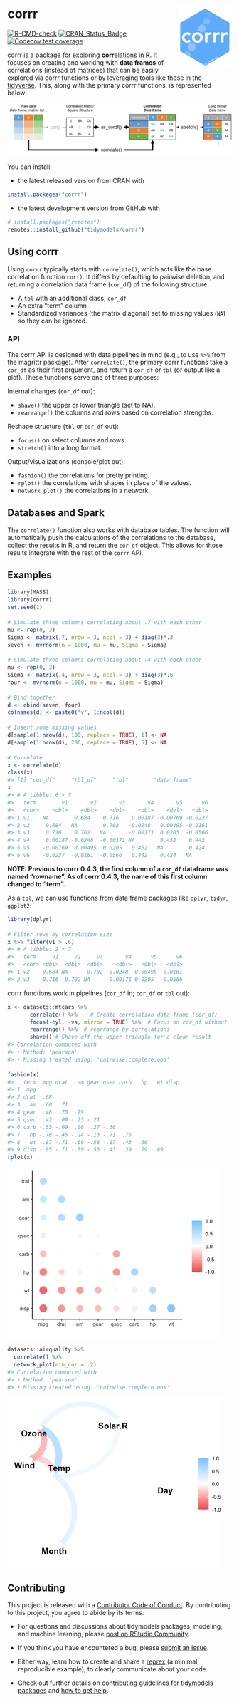 
<!-- README.md is generated from README.Rmd. Please edit that file -->

# corrr <a href='https://corrr.tidymodels.org'><img src='man/figures/logo.png' style='float: right'  height="139" /></a>

<!-- badges: start -->

[![R-CMD-check](https://github.com/tidymodels/corrr/actions/workflows/R-CMD-check.yaml/badge.svg)](https://github.com/tidymodels/corrr/actions/workflows/R-CMD-check.yaml)
[![CRAN_Status_Badge](https://www.r-pkg.org/badges/version/corrr)](https://cran.r-project.org/package=corrr)
[![Codecov test
coverage](https://codecov.io/gh/tidymodels/corrr/branch/main/graph/badge.svg)](https://app.codecov.io/gh/tidymodels/corrr?branch=main)
<!-- badges: end -->

corrr is a package for exploring **corr**elations in **R**. It focuses
on creating and working with **data frames** of correlations (instead of
matrices) that can be easily explored via corrr functions or by
leveraging tools like those in the
[tidyverse](https://www.tidyverse.org/). This, along with the primary
corrr functions, is represented below:

<img src='man/figures/to-cor-df.png'>

You can install:

-   the latest released version from CRAN with

``` r
install.packages("corrr")
```

-   the latest development version from GitHub with

``` r
# install.packages("remotes") 
remotes::install_github("tidymodels/corrr")
```

## Using corrr

Using `corrr` typically starts with `correlate()`, which acts like the
base correlation function `cor()`. It differs by defaulting to pairwise
deletion, and returning a correlation data frame (`cor_df`) of the
following structure:

-   A `tbl` with an additional class, `cor_df`
-   An extra “term” column
-   Standardized variances (the matrix diagonal) set to missing values
    (`NA`) so they can be ignored.

### API

The corrr API is designed with data pipelines in mind (e.g., to use
`%>%` from the magrittr package). After `correlate()`, the primary corrr
functions take a `cor_df` as their first argument, and return a `cor_df`
or `tbl` (or output like a plot). These functions serve one of three
purposes:

Internal changes (`cor_df` out):

-   `shave()` the upper or lower triangle (set to NA).
-   `rearrange()` the columns and rows based on correlation strengths.

Reshape structure (`tbl` or `cor_df` out):

-   `focus()` on select columns and rows.
-   `stretch()` into a long format.

Output/visualizations (console/plot out):

-   `fashion()` the correlations for pretty printing.
-   `rplot()` the correlations with shapes in place of the values.
-   `network_plot()` the correlations in a network.

## Databases and Spark

The `correlate()` function also works with database tables. The function
will automatically push the calculations of the correlations to the
database, collect the results in R, and return the `cor_df` object. This
allows for those results integrate with the rest of the `corrr` API.

## Examples

``` r
library(MASS)
library(corrr)
set.seed(1)

# Simulate three columns correlating about .7 with each other
mu <- rep(0, 3)
Sigma <- matrix(.7, nrow = 3, ncol = 3) + diag(3)*.3
seven <- mvrnorm(n = 1000, mu = mu, Sigma = Sigma)

# Simulate three columns correlating about .4 with each other
mu <- rep(0, 3)
Sigma <- matrix(.4, nrow = 3, ncol = 3) + diag(3)*.6
four <- mvrnorm(n = 1000, mu = mu, Sigma = Sigma)

# Bind together
d <- cbind(seven, four)
colnames(d) <- paste0("v", 1:ncol(d))

# Insert some missing values
d[sample(1:nrow(d), 100, replace = TRUE), 1] <- NA
d[sample(1:nrow(d), 200, replace = TRUE), 5] <- NA

# Correlate
x <- correlate(d)
class(x)
#> [1] "cor_df"     "tbl_df"     "tbl"        "data.frame"
x
#> # A tibble: 6 × 7
#>   term        v1       v2       v3       v4       v5      v6
#>   <chr>    <dbl>    <dbl>    <dbl>    <dbl>    <dbl>   <dbl>
#> 1 v1    NA        0.684    0.716    0.00187 -0.00769 -0.0237
#> 2 v2     0.684   NA        0.702   -0.0248   0.00495 -0.0161
#> 3 v3     0.716    0.702   NA       -0.00171  0.0205  -0.0566
#> 4 v4     0.00187 -0.0248  -0.00171 NA        0.452    0.442 
#> 5 v5    -0.00769  0.00495  0.0205   0.452   NA        0.424 
#> 6 v6    -0.0237  -0.0161  -0.0566   0.442    0.424   NA
```

**NOTE: Previous to corrr 0.4.3, the first column of a `cor_df`
dataframe was named “rowname”. As of corrr 0.4.3, the name of this first
column changed to “term”.**

As a `tbl`, we can use functions from data frame packages like `dplyr`,
`tidyr`, `ggplot2`:

``` r
library(dplyr)

# Filter rows by correlation size
x %>% filter(v1 > .6)
#> # A tibble: 2 × 7
#>   term     v1     v2     v3       v4      v5      v6
#>   <chr> <dbl>  <dbl>  <dbl>    <dbl>   <dbl>   <dbl>
#> 1 v2    0.684 NA      0.702 -0.0248  0.00495 -0.0161
#> 2 v3    0.716  0.702 NA     -0.00171 0.0205  -0.0566
```

corrr functions work in pipelines (`cor_df` in; `cor_df` or `tbl` out):

``` r
x <- datasets::mtcars %>%
       correlate() %>%    # Create correlation data frame (cor_df)
       focus(-cyl, -vs, mirror = TRUE) %>%  # Focus on cor_df without 'cyl' and 'vs'
       rearrange() %>%  # rearrange by correlations
       shave() # Shave off the upper triangle for a clean result
#> Correlation computed with
#> • Method: 'pearson'
#> • Missing treated using: 'pairwise.complete.obs'
       
fashion(x)
#>   term  mpg drat   am gear qsec carb   hp   wt disp
#> 1  mpg                                             
#> 2 drat  .68                                        
#> 3   am  .60  .71                                   
#> 4 gear  .48  .70  .79                              
#> 5 qsec  .42  .09 -.23 -.21                         
#> 6 carb -.55 -.09  .06  .27 -.66                    
#> 7   hp -.78 -.45 -.24 -.13 -.71  .75               
#> 8   wt -.87 -.71 -.69 -.58 -.17  .43  .66          
#> 9 disp -.85 -.71 -.59 -.56 -.43  .39  .79  .89
rplot(x)
```

![](man/figures/README-combination-1.png)<!-- -->

``` r
datasets::airquality %>% 
  correlate() %>% 
  network_plot(min_cor = .2)
#> Correlation computed with
#> • Method: 'pearson'
#> • Missing treated using: 'pairwise.complete.obs'
```

![](man/figures/README-combination-2.png)<!-- -->

## Contributing

This project is released with a [Contributor Code of
Conduct](https://contributor-covenant.org/version/2/1/CODE_OF_CONDUCT.html).
By contributing to this project, you agree to abide by its terms.

-   For questions and discussions about tidymodels packages, modeling,
    and machine learning, please [post on RStudio
    Community](https://community.rstudio.com/new-topic?category_id=15&tags=tidymodels,question).

-   If you think you have encountered a bug, please [submit an
    issue](https://github.com/tidymodels/corrr/issues).

-   Either way, learn how to create and share a
    [reprex](https://reprex.tidyverse.org/articles/articles/learn-reprex.html)
    (a minimal, reproducible example), to clearly communicate about your
    code.

-   Check out further details on [contributing guidelines for tidymodels
    packages](https://www.tidymodels.org/contribute/) and [how to get
    help](https://www.tidymodels.org/help/).
